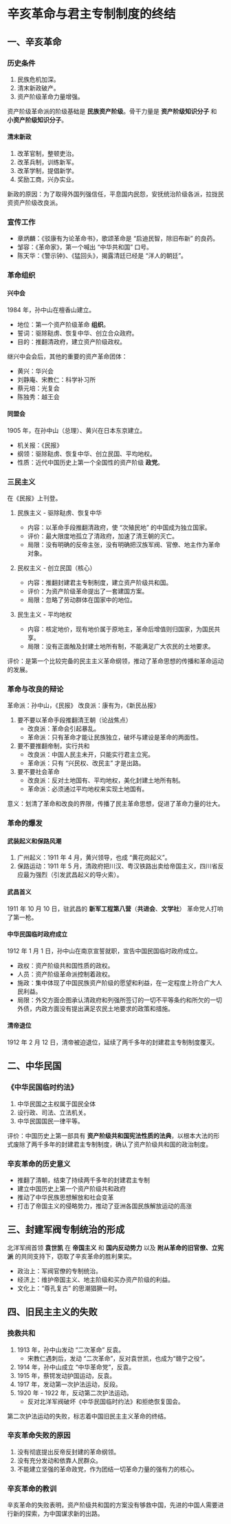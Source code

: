 # 辛亥革命与君主专制制度的终结

## 一、辛亥革命

### 历史条件

1. 民族危机加深。
2. 清末新政破产。
3. 资产阶级革命力量增强。

资产阶级革命派的阶级基础是 **民族资产阶级**。骨干力量是 **资产阶级知识分子** 和 **小资产阶级知识分子**。

#### 清末新政

1. 改革官制，整顿吏治。
2. 改革兵制，训练新军。
3. 改革学制，提倡新学。
4. 奖励工商，兴办实业。

新政的原因：为了取得外国列强信任，平息国内民怨，安抚统治阶级各派，拉拢民资资产阶级改良派。

### 宣传工作

* 章炳麟：《驳康有为论革命书》，歌颂革命是 “启迪民智，除旧布新” 的良药。
* 邹容：《革命家》，第一个喊出 “中华共和国” 口号。
* 陈天华：《警示钟》、《猛回头》，揭露清廷已经是 “洋人的朝廷”。

### 革命组织

#### 兴中会

1984 年，孙中山在檀香山建立。

* 地位：第一个资产阶级革命 **组织**。
* 誓词：驱除鞑虏、恢复中华、创立合众政府。
* 目的：推翻清政府，建立资产阶级政权。

继兴中会会后，其他的重要的资产革命团体：

* 黄兴：华兴会
* 刘静庵、宋教仁：科学补习所
* 蔡元培：光复会
* 陈独秀：越王会

#### 同盟会

1905 年，在孙中山（总理）、黄兴在日本东京建立。

* 机关报：《民报》
* 纲领：驱除鞑虏、恢复中华、创立民国、平均地权。
* 性质：近代中国历史上第一个全国性的资产阶级 **政党**。

### 三民主义

在《民报》上刊登。

1. 民族主义 - 驱除鞑虏、恢复中华
   * 内容：以革命手段推翻清政府，使 “次殖民地” 的中国成为独立国家。
   * 评价：最大限度地孤立了清政府，加速了清王朝的灭亡。
   * 局限：没有明确的反帝主张，没有明确把汉族军阀、官僚、地主作为革命对象。

2. 民权主义 - 创立民国（核心）
   * 内容：推翻封建君主专制制度，建立资产阶级共和国。
   * 评价：为资产阶级革命提出了一套建国方案。
   * 局限：忽略了劳动群体在国家中的地位。

3. 民生主义 - 平均地权
   * 内容：核定地价，现有地价属于原地主，革命后增值则归国家，为国民共享。
   * 局限：没有正面触及封建土地所有制，不能满足广大农民的土地要求。

评价：是第一个比较完备的民主主义革命纲领，推动了革命思想的传播和革命运动的发展。

### 革命与改良的辩论

革命派：孙中山，《民报》
改良派：康有为，《新民丛报》

1. 要不要以革命手段推翻清王朝（论战焦点）
   * 改良派：革命会引起暴乱。
   * 革命派：只有革命才能让民族独立，破坏与建设是革命的两面性。
2. 要不要推翻帝制，实行共和
   * 改良派：中国人民主未开，只能实行君主立宪。
   * 革命派：只有 “兴民权、改民主” 才是出路。
3. 要不要社会革命
   * 改良派：反对土地国有、平均地权，美化封建土地所有制。
   * 革命派：必须通过平均地权来实现土地国有。

意义：划清了革命和改良的界限，传播了民主革命思想，促进了革命力量的壮大。

### 革命的爆发

#### 武装起义和保路风潮

1. 广州起义：1911 年 4 月，黄兴领导，也成 “黄花岗起义”。
2. 保路运动：1911 年 5 月，清政府把川汉、粤汉铁路出卖给帝国主义，四川省反应最为强烈（引发武昌起义的导火索）。

#### 武昌首义

1911 年 10 月 10 日，驻武昌的 **新军工程第八营**（**共进会**、**文学社**） 革命党人打响了第一枪。

#### 中华民国临时政府成立

1912 年 1 月 1 日，孙中山在南京宣誓就职，宣告中国民国临时政府成立。

* 政权：资产阶级共和国性质的政权。
* 人员：资产阶级革命派控制着政权。
* 施政：集中体现了中国民族资产阶级的愿望和利益，在一定程度上符合广大人民利益。
* 局限：外交方面企图承认清政府和列强所签订的一切不平等条约和所欠的一切外债，内政方面没有提出满足农民土地要求的政策和措施。

#### 清帝退位

1912 年 2 月 12 日，清帝被迫退位，延续了两千多年的封建君主专制制度覆灭。

## 二、中华民国

### 《中华民国临时约法》

1. 中华民国之主权属于国民全体
2. 设行政、司法、立法机关。
3. 中华民国国民一律平等。

评价：中国历史上第一部具有 **资产阶级共和国宪法性质的法典**，以根本大法的形式废除了两千多年的封建君主专制制度，确认了资产阶级共和国的政治制度。

### 辛亥革命的历史意义

* 推翻了清朝，结束了持续两千多年的封建君主专制
* 建立中国历史上第一个资产阶级共和政府
* 推动了中华民族思想解放和社会变革
* 打击了帝国主义的侵略势力，推动了亚洲各国民族解放运动的高涨

## 三、封建军阀专制统治的形成

北洋军阀首领 **袁世凯** 在 **帝国主义** 和 **国内反动势力** 以及 **附从革命的旧官僚、立宪派** 的共同支持下，窃取了辛亥革命的胜利果实。

* 政治上：军阀官僚的专制统治。
* 经济上：维护帝国主义、地主阶级和买办资产阶级的利益。
* 文化上：“尊孔复古” 的思潮猖獗一时。

## 四、旧民主主义的失败

### 挽救共和

1. 1913 年，孙中山发动 “二次革命” 反袁。
   * 宋教仁遇刺后，发动 “二次革命”，反对袁世凯，也成为“赣宁之役”。
2. 1914 年，孙中山成立 “中华革命党”，反袁。
3. 1915 年，蔡锷发动护国运动，反袁。
4. 1917 年，发动第一次护法运动，反段。
5. 1920 年 - 1922 年，反动第二次护法运动。
    * 反对北洋军阀破坏《中华民国临时约法》和拒绝恢复国会。

第二次护法运动的失败，标志着中国旧民主主义革命的终结。

### 辛亥革命失败的原因

1. 没有彻底提出反帝反封建的革命纲领。
2. 没有充分发动和依靠人民群众。
3. 不能建立坚强的革命政党，作为团结一切革命力量的强有力的核心。

### 辛亥革命的教训

辛亥革命的失败表明，资产阶级共和国的方案没有够救中国，先进的中国人需要进行新的探索，为中国谋求新的出路。
